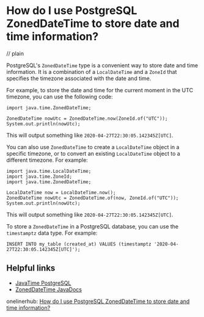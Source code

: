# How do I use PostgreSQL ZonedDateTime to store date and time information?
// plain

PostgreSQL's `ZonedDateTime` type is a convenient way to store date and time information. It is a combination of a `LocalDateTime` and a `ZoneId` that specifies the timezone associated with the date and time.

For example, to store the date and time for the current moment in the UTC timezone, you can use the following code:

```
import java.time.ZonedDateTime;

ZonedDateTime nowUtc = ZonedDateTime.now(ZoneId.of("UTC"));
System.out.println(nowUtc);
```

This will output something like `2020-04-27T22:30:05.142345Z[UTC]`.

You can also use `ZonedDateTime` to create a `LocalDateTime` object in a specific timezone, or to convert an existing `LocalDateTime` object to a different timezone. For example:

```
import java.time.LocalDateTime;
import java.time.ZoneId;
import java.time.ZonedDateTime;

LocalDateTime now = LocalDateTime.now();
ZonedDateTime nowUtc = ZonedDateTime.of(now, ZoneId.of("UTC"));
System.out.println(nowUtc);
```

This will output something like `2020-04-27T22:30:05.142345Z[UTC]`.

To store a `ZonedDateTime` in a PostgreSQL database, you can use the `timestamptz` data type. For example:

```
INSERT INTO my_table (created_at) VALUES (timestamptz '2020-04-27T22:30:05.142345Z[UTC]');
```

## Helpful links

* [JavaTime PostgreSQL](https://www.postgresql.org/docs/current/datatype-datetime.html)
* [ZonedDateTime JavaDocs](https://docs.oracle.com/en/java/javase/11/docs/api/java.base/java/time/ZonedDateTime.html)

onelinerhub: [How do I use PostgreSQL ZonedDateTime to store date and time information?](https://onelinerhub.com/postgresql/how-do-i-use-postgresql-zoneddatetime-to-store-date-and-time-information)